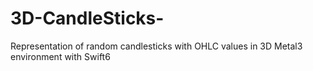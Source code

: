 # 3D-CandleSticks-
Representation of random candlesticks with OHLC values in 3D Metal3 environment with Swift6 
